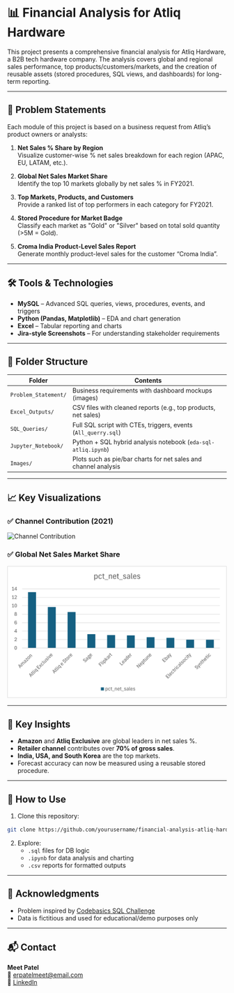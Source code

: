 # 📊 Financial Analysis for Atliq Hardware

This project presents a comprehensive financial analysis for Atliq Hardware, a B2B tech hardware company. The analysis covers global and regional sales performance, top products/customers/markets, and the creation of reusable assets (stored procedures, SQL views, and dashboards) for long-term reporting.

---

## 📌 Problem Statements

Each module of this project is based on a business request from Atliq’s product owners or analysts:

1. **Net Sales % Share by Region**  
   Visualize customer-wise % net sales breakdown for each region (APAC, EU, LATAM, etc.).

2. **Global Net Sales Market Share**  
   Identify the top 10 markets globally by net sales % in FY2021.

3. **Top Markets, Products, and Customers**  
   Provide a ranked list of top performers in each category for FY2021.

4. **Stored Procedure for Market Badge**  
   Classify each market as "Gold" or "Silver" based on total sold quantity (>5M = Gold).

5. **Croma India Product-Level Sales Report**  
   Generate monthly product-level sales for the customer “Croma India”.

---

## 🛠️ Tools & Technologies

- **MySQL** – Advanced SQL queries, views, procedures, events, and triggers
- **Python (Pandas, Matplotlib)** – EDA and chart generation
- **Excel** – Tabular reporting and charts
- **Jira-style Screenshots** – For understanding stakeholder requirements

---

## 📂 Folder Structure

| Folder              | Contents                                                           |
|---------------------|--------------------------------------------------------------------|
| `Problem_Statement/` | Business requirements with dashboard mockups (images)             |
| `Excel_Outputs/`     | CSV files with cleaned reports (e.g., top products, net sales)    |
| `SQL_Queries/`       | Full SQL script with CTEs, triggers, events (`All_querry.sql`)    |
| `Jupyter_Notebook/`  | Python + SQL hybrid analysis notebook (`eda-sql-atliq.ipynb`)     |
| `Images/`            | Plots such as pie/bar charts for net sales and channel analysis   |

---

## 📈 Key Visualizations

### ✅ Channel Contribution (2021)
![Channel Contribution](Images/channel_contribution_2021.png)

### ✅ Global Net Sales Market Share
![Top Markets Bar Chart](Images/pct_net_sale.png)

---

## 🧠 Key Insights

- **Amazon** and **Atliq Exclusive** are global leaders in net sales %.
- **Retailer channel** contributes over **70% of gross sales**.
- **India, USA, and South Korea** are the top markets.
- Forecast accuracy can now be measured using a reusable stored procedure.

---

## 🚀 How to Use

1. Clone this repository:
```bash
git clone https://github.com/yourusername/financial-analysis-atliq-hardware.git
```

2. Explore:
   - `.sql` files for DB logic
   - `.ipynb` for data analysis and charting
   - `.csv` reports for formatted outputs

---

## 🙌 Acknowledgments

- Problem inspired by [Codebasics SQL Challenge](https://codebasics.io)
- Data is fictitious and used for educational/demo purposes only

---

## 📬 Contact

**Meet Patel**  
📧 erpatelmeet@email.com  
🔗 [LinkedIn](https://linkedin.com/in/yourprofile)

